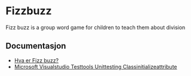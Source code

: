 # Fizzbuzz
Fizz buzz is a group word game for children to teach them about division

## Documentasjon
- [Hva er Fizz buzz?](https://en.wikipedia.org/wiki/Fizz_buzz)
- [Microsoft Visualstudio Testtools Unittesting Classinitializeattribute](https://msdn.microsoft.com/en-us/library/microsoft.visualstudio.testtools.unittesting.classinitializeattribute.aspx)